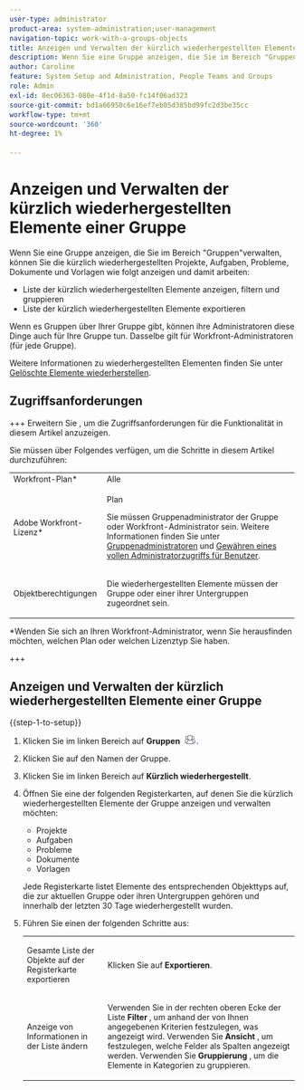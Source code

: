 ```yaml
---
user-type: administrator
product-area: system-administration;user-management
navigation-topic: work-with-a-groups-objects
title: Anzeigen und Verwalten der kürzlich wiederhergestellten Elemente einer Gruppe
description: Wenn Sie eine Gruppe anzeigen, die Sie im Bereich "Gruppen"verwalten, können Sie die kürzlich wiederhergestellten Arbeitselemente, Dokumente und Vorlagen anzeigen, zusammenfassen und wiederherstellen.
author: Caroline
feature: System Setup and Administration, People Teams and Groups
role: Admin
exl-id: 8ec06363-080e-4f1d-8a50-fc14f06ad323
source-git-commit: bd1a66950c6e16ef7eb05d385bd99fc2d3be35cc
workflow-type: tm+mt
source-wordcount: '360'
ht-degree: 1%

---
```


# Anzeigen und Verwalten der kürzlich wiederhergestellten Elemente einer Gruppe

Wenn Sie eine Gruppe anzeigen, die Sie im Bereich &quot;Gruppen&quot;verwalten, können Sie die kürzlich wiederhergestellten Projekte, Aufgaben, Probleme, Dokumente und Vorlagen wie folgt anzeigen und damit arbeiten:

* Liste der kürzlich wiederhergestellten Elemente anzeigen, filtern und gruppieren
* Liste der kürzlich wiederhergestellten Elemente exportieren

Wenn es Gruppen über Ihrer Gruppe gibt, können ihre Administratoren diese Dinge auch für Ihre Gruppe tun. Dasselbe gilt für Workfront-Administratoren (für jede Gruppe).

Weitere Informationen zu wiederhergestellten Elementen finden Sie unter [Gelöschte Elemente wiederherstellen](../../../administration-and-setup/manage-workfront/manage-deleted-items/restore-deleted-items.md).

## Zugriffsanforderungen

+++ Erweitern Sie , um die Zugriffsanforderungen für die Funktionalität in diesem Artikel anzuzeigen.

Sie müssen über Folgendes verfügen, um die Schritte in diesem Artikel durchzuführen:

<table style="table-layout:auto"> 
 <col> 
 <col> 
 <tbody> 
  <tr> 
   <td role="rowheader">Workfront-Plan*</td> 
   <td>Alle</td> 
  </tr> 
  <tr> 
   <td role="rowheader">Adobe Workfront-Lizenz*</td> 
   <td> <p>Plan </p> <p>Sie müssen Gruppenadministrator der Gruppe oder Workfront-Administrator sein. Weitere Informationen finden Sie unter <a href="../../../administration-and-setup/manage-groups/group-roles/group-administrators.md" class="MCXref xref">Gruppenadministratoren</a> und <a href="../../../administration-and-setup/add-users/configure-and-grant-access/grant-a-user-full-administrative-access.md" class="MCXref xref">Gewähren eines vollen Administratorzugriffs für Benutzer</a>.</p> </td> 
  </tr> 
  <tr> 
   <td role="rowheader">Objektberechtigungen</td> 
   <td> <p>Die wiederhergestellten Elemente müssen der Gruppe oder einer ihrer Untergruppen zugeordnet sein. </p> </td> 
  </tr> 
 </tbody> 
</table>

&#42;Wenden Sie sich an Ihren Workfront-Administrator, wenn Sie herausfinden möchten, welchen Plan oder welchen Lizenztyp Sie haben.

+++

## Anzeigen und Verwalten der kürzlich wiederhergestellten Elemente einer Gruppe

{{step-1-to-setup}}

1. Klicken Sie im linken Bereich auf **Gruppen** ![](assets/groups-icon.png).

1. Klicken Sie auf den Namen der Gruppe.
1. Klicken Sie im linken Bereich auf **Kürzlich wiederhergestellt**.
1. Öffnen Sie eine der folgenden Registerkarten, auf denen Sie die kürzlich wiederhergestellten Elemente der Gruppe anzeigen und verwalten möchten:

   * Projekte
   * Aufgaben
   * Probleme
   * Dokumente
   * Vorlagen

   Jede Registerkarte listet Elemente des entsprechenden Objekttyps auf, die zur aktuellen Gruppe oder ihren Untergruppen gehören und innerhalb der letzten 30 Tage wiederhergestellt wurden.

1. Führen Sie einen der folgenden Schritte aus:

   <table style="table-layout:auto"> 
    <col> 
    <col> 
    <tbody> 
     <tr> 
      <td role="rowheader"> <p>Gesamte Liste der Objekte auf der Registerkarte exportieren</p> </td> 
      <td> <p>Klicken Sie auf <strong>Exportieren</strong>.</p> </td> 
     </tr> 
     <tr data-mc-conditions=""> 
      <td role="rowheader"> <p>Anzeige von Informationen in der Liste ändern</p> </td> 
      <td> <p>Verwenden Sie in der rechten oberen Ecke der Liste <strong>Filter</strong> , um anhand der von Ihnen angegebenen Kriterien festzulegen, was angezeigt wird. Verwenden Sie <strong>Ansicht</strong> , um festzulegen, welche Felder als Spalten angezeigt werden. Verwenden Sie <strong>Gruppierung</strong> , um die Elemente in Kategorien zu gruppieren.</p> </td> 
     </tr> 
    </tbody> 
   </table>
